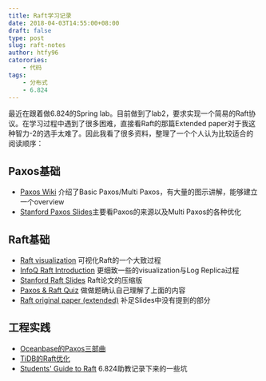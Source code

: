 ```yaml
---
title: Raft学习记录
date: 2018-04-03T14:55:00+08:00
draft: false
type: post
slug: raft-notes
author: htfy96
catorories:
    - 代码
tags:
    - 分布式
    - 6.824
---
```


最近在跟着做6.824的Spring lab。目前做到了lab2，要求实现一个简易的Raft协议。在学习过程中遇到了很多困难，直接看Raft的那篇Extended paper对于我这种智力-2的选手太难了。因此我看了很多资料，整理了一个个人认为比较适合的阅读顺序：

## Paxos基础
- [Paxos Wiki](https://www.wikiwand.com/en/Paxos_(computer_science)) 介绍了Basic Paxos/Multi Paxos，有大量的图示讲解，能够建立一个overview
- [Stanford Paxos Slides](https://ramcloud.stanford.edu/~ongaro/userstudy/paxos.pdf)主要看Paxos的来源以及Multi Paxos的各种优化

## Raft基础
- [Raft visualization](http://thesecretlivesofdata.com/raft/) 可视化Raft的一个大致过程
- [InfoQ Raft Introduction](https://www.infoq.com/presentations/raft) 更细致一些的visualization与Log Replica过程
- [Stanford Raft Slides](https://ramcloud.stanford.edu/~ongaro/userstudy/raft.pdf) Raft论文的压缩版
- [Paxos & Raft Quiz](https://ramcloud.stanford.edu/~ongaro/userstudy/quizzes.html) 做做题确认自己理解了上面的内容
- [Raft original paper (extended)](https://pdos.csail.mit.edu/6.824/papers/raft-extended.pdf) 补足Slides中没有提到的部分

## 工程实践
- [Oceanbase的Paxos三部曲](http://oceanbase.org.cn/?p=90) 
- [TiDB的Raft优化](https://segmentfault.com/a/1190000008674222)
- [Students' Guide to Raft](https://thesquareplanet.com/blog/students-guide-to-raft/) 6.824助教记录下来的一些坑